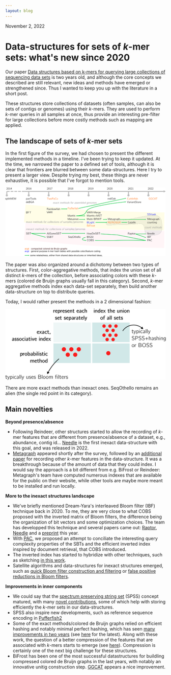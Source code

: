 ```yaml
---	
layout: blog
---
```


November 2, 2022

# Data-structures for sets of _k_-mer sets: what's new since 2020

Our paper [Data structures based on k-mers for querying large collections of sequencing data sets](https://genome.cshlp.org/content/31/1/1.short) is two years old, and although the core concepts we described are still relevant, new ideas and methods have emerged or strengthened since. Thus I wanted to keep you up with the literature in a short post.

These structures store collections of datasets (often samples, can also be sets of contigs or genomes) using their _k_-mers. They are used to perform _k_-mer queries in all samples at once, thus provide an interesting pre-filter for large collections before more costly methods such as mapping are applied. 


## The landscape of sets of _k_-mer sets
In the first figure of the survey, we had chosen to present the different implemented methods in a timeline. I've been trying to keep it updated. At the time, we narrowed the paper to a defined set of tools, although it is clear that frontiers are blurred between some data-structures. Here I try to present a larger view. Despite trying my best, these things are never exhaustive, it is possible that I've forgot to mention tools. 

<img src="files/genealogy2022.png" alt="drawing" width="1000"/>

The paper was also organized around a dichotomy between two types of structures. First, color-aggregative methods, that index the union set of all distinct _k_-mers of the collection, before associating colors with these _k_-mers (colored de Bruijn graphs usually fall in this category). Second,  _k_-mer aggregative methods index each data-set separately, then build another data-structure on top to distribute queries. 

Today, I would rather present the methods in a 2 dimensional fashion:

<img src="files/2d_sota.png" alt="drawing" width="800"/>

There are more exact methods than inexact ones. SeqOthello remains an alien (the single red point in its category).

## Main novelties

**Beyond presence/absence**

- Following Reindeer, other structures started to allow the recording of _k_-mer features that are different from presence/absence of a dataset, e.g., abundance, contig id... [Needle](https://academic.oup.com/bioinformatics/article/38/17/4100/6633930) is the first inexact data-structure with this goal, and was released in 2022.
- [Metagraph](https://www.biorxiv.org/content/10.1101/2020.10.01.322164v2.abstract) appeared shortly after the survey, followed by an [additional paper](https://link.springer.com/chapter/10.1007/978-3-031-04749-7_34) for recording other _k_-mer features in the data-structure. It was a breakthrough because of the amount of data that they could index. I would say the approach is a bit different from e.g. BiFrost or Reindeer: Metagraph's team have computed numerous indexes that are available for the public on their website, while other tools are maybe more meant to be installed and run locally.

**More to the inexact structures landscape**

- We've briefly mentioned Dream-Yara's interleaved Bloom filter (IBF) technique back in 2020. To me, they are very close to what COBS proposed with the inverted matrix of Bloom filters, the difference being the organization of bit vectors and some optimization choices. The team has developped this technique and several papers came out: [Raptor](https://www.sciencedirect.com/science/article/pii/S2589004221007501), [Needle](https://academic.oup.com/bioinformatics/article/38/17/4100/6633930) and a [preprint](https://www.biorxiv.org/content/10.1101/2022.08.01.502266v1.abstract) this year.
- With [PAC](https://www.biorxiv.org/content/10.1101/2022.02.11.480089v2.abstract), we proposed an attempt to conciliate the interesting query complexity properties of the SBTs and the efficient inverted index inspired by document retrieval, that COBS introduced.
- The inverted index has started to hybridize with other techniques, such as sketching [in this work](https://www.biorxiv.org/content/10.1101/2022.03.07.482835v2.abstract).
- Satellite algorithms and data-structures for inexact structures emerged, such as [quick Bloom filter construction and filtering](https://tlemane.github.io/pdf/Lemane2022.pdf) or [false positive reductions in Bloom filters](https://www.biorxiv.org/content/10.1101/2022.06.27.497694v2.abstract).

**Improvements in inner components**

- We could say that the [spectrum preserving string set](https://pubmed.ncbi.nlm.nih.gov/33290137/) (SPSS) concept matured, with many [novel contributions](https://arxiv.org/pdf/2209.06318.pdf), some of which help with storing efficiently the _k_-mer sets in our data-structures.
- SPSS also inspire new developments, such as reference sequence encoding in [Pufferfish2](https://www.biorxiv.org/content/10.1101/2022.10.27.513881v1)
- Some of the exact methods/colored de Bruijn graphs relied on efficient hashing and notably minimal perfect hashing, which has seen [many improvements in two years](mphf.md) (see [here](https://arxiv.org/abs/2210.13097) for the latest). Along with these work, the question of a better compression of the features that are associated with _k_-mers starts to emerge (see [here](https://www.biorxiv.org/content/10.1101/2022.05.23.493024v1.abstract)). Compression is certainly one of the next big challenge for these structures.
- BiFrost has been one of the most successful datastructures for buildling compressed colored de Bruijn graphs in the last years, with notably an innovative unitig construction step. [GGCAT](file:///home/cmarchet/Downloads/2022.10.24.513174.full.pdf) appears a nice improvement.

